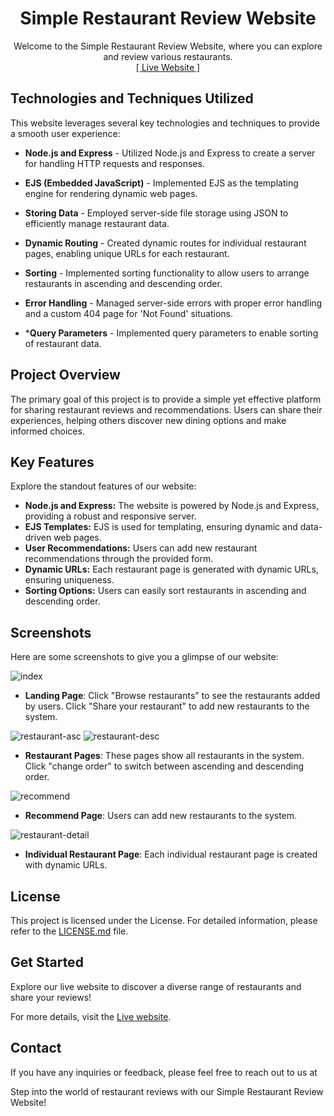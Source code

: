 <h1 align="center">Simple Restaurant Review Website</h1>
<p align="center">
    Welcome to the Simple Restaurant Review Website, where you can explore and review various restaurants.
    <br>
    <a href="https://restaurant-review-1xf7.onrender.com/">[ Live Website ]</a>
</p>

## Technologies and Techniques Utilized

This website leverages several key technologies and techniques to provide a smooth user experience:

* **Node.js and Express** - Utilized Node.js and Express to create a server for handling HTTP requests and responses.

* **EJS (Embedded JavaScript)** - Implemented EJS as the templating engine for rendering dynamic web pages.

* **Storing Data** - Employed server-side file storage using JSON to efficiently manage restaurant data.

* **Dynamic Routing** - Created dynamic routes for individual restaurant pages, enabling unique URLs for each restaurant.

* **Sorting** - Implemented sorting functionality to allow users to arrange restaurants in ascending and descending order.

* **Error Handling** - Managed server-side errors with proper error handling and a custom 404 page for 'Not Found' situations.

* ***Query Parameters** - Implemented query parameters to enable sorting of restaurant data.

## Project Overview

The primary goal of this project is to provide a simple yet effective platform for sharing restaurant reviews and recommendations. Users can share their experiences, helping others discover new dining options and make informed choices.

## Key Features

Explore the standout features of our website:

- **Node.js and Express:** The website is powered by Node.js and Express, providing a robust and responsive server.
- **EJS Templates:** EJS is used for templating, ensuring dynamic and data-driven web pages.
- **User Recommendations:** Users can add new restaurant recommendations through the provided form.
- **Dynamic URLs:** Each restaurant page is generated with dynamic URLs, ensuring uniqueness.
- **Sorting Options:** Users can easily sort restaurants in ascending and descending order.

## Screenshots

Here are some screenshots to give you a glimpse of our website:

![index](https://user-images.githubusercontent.com/100752017/212830554-d441765a-5c2a-411b-8f21-823a43da79f6.jpg)

* **Landing Page**: Click "Browse restaurants" to see the restaurants added by users. Click "Share your restaurant" to add new restaurants to the system.

![restaurant-asc](https://user-images.githubusercontent.com/100752017/212832159-aacb8d40-7c3f-4352-9270-1d5d2885cd91.jpg)
![restaurant-desc](https://user-images.githubusercontent.com/100752017/212832163-d3ed1205-1ce4-407a-a0b3-4637c3accd0c.jpg)
* **Restaurant Pages**: These pages show all restaurants in the system. Click "change order" to switch between ascending and descending order.

![recommend](https://user-images.githubusercontent.com/100752017/212832351-168fa00b-1107-42d5-86e2-7f5c59dad74a.jpg)
* **Recommend Page**: Users can add new restaurants to the system.

![restaurant-detail](https://user-images.githubusercontent.com/100752017/212832271-8e14ed50-38b3-46c0-bf67-f91c1f609d9f.jpg)
* **Individual Restaurant Page**: Each individual restaurant page is created with dynamic URLs.

## License

This project is licensed under the License. For detailed information, please refer to the [LICENSE.md](LICENSE) file.

## Get Started

Explore our live website to discover a diverse range of restaurants and share your reviews!

For more details, visit the [Live website](https://restaurant-review-1xf7.onrender.com/).

## Contact

If you have any inquiries or feedback, please feel free to reach out to us at 

Step into the world of restaurant reviews with our Simple Restaurant Review Website!

